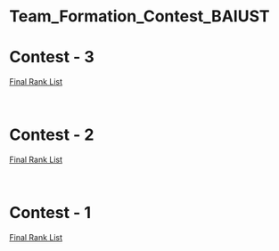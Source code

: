 # Team_Formation_Contest_BAIUST

<p> <h1>Contest - 3 </h1> <a href="https://vjudge.net/contest/758726 ">Final Rank List</a> </p> <br>
<p> <h1>Contest - 2 </h1> <a href="https://vjudge.net/contest/756530#rank ">Final Rank List</a></p> <br>
<p> <h1>Contest - 1 </h1> <a href="https://vjudge.net/contest/754597#rank">Final Rank List</a> </p><br>
